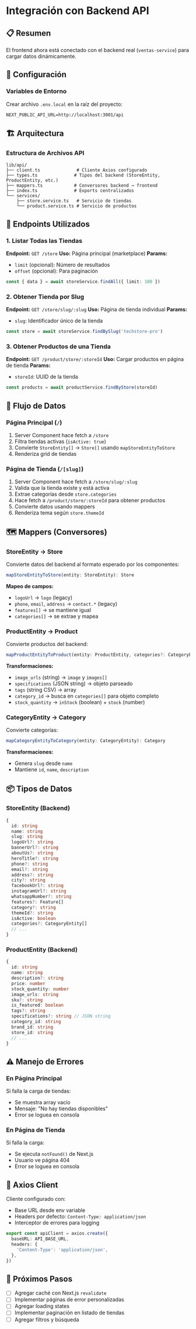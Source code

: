 # Integración con Backend API

## 📋 Resumen

El frontend ahora está conectado con el backend real (`ventas-service`) para cargar datos dinámicamente.

## 🔌 Configuración

### Variables de Entorno

Crear archivo `.env.local` en la raíz del proyecto:

```env
NEXT_PUBLIC_API_URL=http://localhost:3001/api
```

## 🏗️ Arquitectura

### Estructura de Archivos API

```
lib/api/
├── client.ts              # Cliente Axios configurado
├── types.ts              # Tipos del backend (StoreEntity, ProductEntity, etc.)
├── mappers.ts            # Conversores backend → frontend
├── index.ts              # Exports centralizados
└── services/
    ├── store.service.ts   # Servicio de tiendas
    └── product.service.ts # Servicio de productos
```

## 📡 Endpoints Utilizados

### 1. Listar Todas las Tiendas
**Endpoint:** `GET /store`
**Uso:** Página principal (marketplace)
**Params:**
- `limit` (opcional): Número de resultados
- `offset` (opcional): Para paginación

```typescript
const { data } = await storeService.findAll({ limit: 100 })
```

### 2. Obtener Tienda por Slug
**Endpoint:** `GET /store/slug/:slug`
**Uso:** Página de tienda individual
**Params:**
- `slug`: Identificador único de la tienda

```typescript
const store = await storeService.findBySlug('techstore-pro')
```

### 3. Obtener Productos de una Tienda
**Endpoint:** `GET /product/store/:storeId`
**Uso:** Cargar productos en página de tienda
**Params:**
- `storeId`: UUID de la tienda

```typescript
const products = await productService.findByStore(storeId)
```

## 🔄 Flujo de Datos

### Página Principal (`/`)
1. Server Component hace fetch a `/store`
2. Filtra tiendas activas (`isActive: true`)
3. Convierte `StoreEntity[]` → `Store[]` usando `mapStoreEntityToStore`
4. Renderiza grid de tiendas

### Página de Tienda (`/[slug]`)
1. Server Component hace fetch a `/store/slug/:slug`
2. Valida que la tienda existe y está activa
3. Extrae categorías desde `store.categories`
4. Hace fetch a `/product/store/:storeId` para obtener productos
5. Convierte datos usando mappers
6. Renderiza tema según `store.themeId`

## 🗺️ Mappers (Conversores)

### StoreEntity → Store
Convierte datos del backend al formato esperado por los componentes:

```typescript
mapStoreEntityToStore(entity: StoreEntity): Store
```

**Mapeo de campos:**
- `logoUrl` → `logo` (legacy)
- `phone`, `email`, `address` → `contact.*` (legacy)
- `features[]` → se mantiene igual
- `categories[]` → se extrae y mapea

### ProductEntity → Product
Convierte productos del backend:

```typescript
mapProductEntityToProduct(entity: ProductEntity, categories?: CategoryEntity[]): Product
```

**Transformaciones:**
- `image_urls` (string) → `image` y `images[]`
- `specifications` (JSON string) → objeto parseado
- `tags` (string CSV) → array
- `category_id` → busca en `categories[]` para objeto completo
- `stock_quantity` → `inStock` (boolean) + `stock` (number)

### CategoryEntity → Category
Convierte categorías:

```typescript
mapCategoryEntityToCategory(entity: CategoryEntity): Category
```

**Transformaciones:**
- Genera `slug` desde `name`
- Mantiene `id`, `name`, `description`

## 📦 Tipos de Datos

### StoreEntity (Backend)
```typescript
{
  id: string
  name: string
  slug: string
  logoUrl?: string
  bannerUrl?: string
  aboutUs?: string
  heroTitle?: string
  phone?: string
  email?: string
  address?: string
  city?: string
  facebookUrl?: string
  instagramUrl?: string
  whatsappNumber?: string
  features?: Feature[]
  category?: string
  themeId?: string
  isActive: boolean
  categories?: CategoryEntity[]
  // ...
}
```

### ProductEntity (Backend)
```typescript
{
  id: string
  name: string
  description?: string
  price: number
  stock_quantity: number
  image_urls: string
  sku?: string
  is_featured: boolean
  tags?: string
  specifications?: string // JSON string
  category_id: string
  brand_id: string
  store_id: string
  // ...
}
```

## ⚠️ Manejo de Errores

### En Página Principal
Si falla la carga de tiendas:
- Se muestra array vacío
- Mensaje: "No hay tiendas disponibles"
- Error se loguea en consola

### En Página de Tienda
Si falla la carga:
- Se ejecuta `notFound()` de Next.js
- Usuario ve página 404
- Error se loguea en consola

## 🔧 Axios Client

Cliente configurado con:
- Base URL desde env variable
- Headers por defecto: `Content-Type: application/json`
- Interceptor de errores para logging

```typescript
export const apiClient = axios.create({
  baseURL: API_BASE_URL,
  headers: {
    'Content-Type': 'application/json',
  },
})
```

## 🚀 Próximos Pasos

- [ ] Agregar caché con Next.js `revalidate`
- [ ] Implementar páginas de error personalizadas
- [ ] Agregar loading states
- [ ] Implementar paginación en listado de tiendas
- [ ] Agregar filtros y búsqueda
